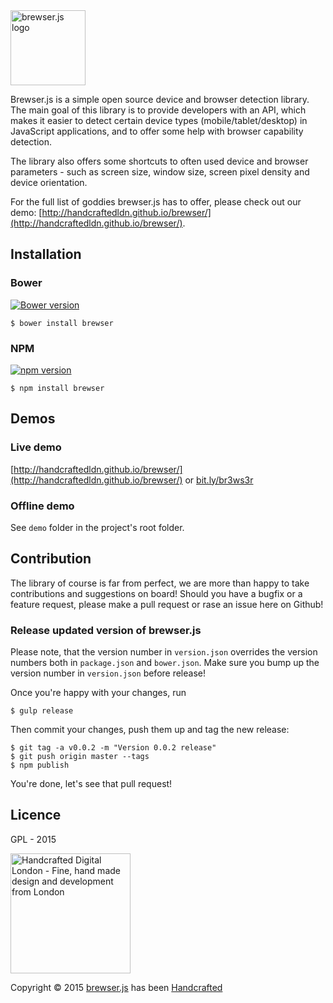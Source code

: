 <a href="https://github.com/handcraftedLDN/brewser" target="_blank">
    <img width="120" src="https://raw.githubusercontent.com/handcraftedLDN/brewser/master/brewser-logo@2x.png" alt="brewser.js logo"/>
</a>

Brewser.js is a simple open source device and browser detection library. The main goal of this library is to provide developers with an API, which makes it easier to detect certain device types (mobile/tablet/desktop) in JavaScript applications, and to offer some help with browser capability detection.

The library also offers some shortcuts to often used device and browser parameters - such as screen size, window size, screen pixel density and device orientation.

For the full list of goddies brewser.js has to offer, please check out our demo: [http://handcraftedldn.github.io/brewser/](http://handcraftedldn.github.io/brewser/).

## Installation

### Bower

[![Bower version](https://badge.fury.io/bo/brewser.svg)](http://badge.fury.io/bo/brewser)

	$ bower install brewser
	
### NPM

[![npm version](https://badge.fury.io/js/brewser.svg)](http://badge.fury.io/js/brewser)

	$ npm install brewser

## Demos

### Live demo
[http://handcraftedldn.github.io/brewser/](http://handcraftedldn.github.io/brewser/)
or 
[bit.ly/br3ws3r](http://bit.ly/br3ws3r)

### Offline demo
See `demo` folder in the project's root folder.


## Contribution

The library of course is far from perfect, we are more than happy to take contributions and suggestions on board! Should you have a bugfix or a feature request, please make a pull request or rase an issue here on Github!

### Release updated version of brewser.js

Please note, that the version number in `version.json` overrides the version numbers both in `package.json` and `bower.json`. Make sure you bump up the version number in `version.json` before release!

Once you're happy with your changes, run

    $ gulp release

Then commit your changes, push them up and tag the new release:

    $ git tag -a v0.0.2 -m "Version 0.0.2 release"
    $ git push origin master --tags
    $ npm publish

You're done, let's see that pull request!

## Licence

GPL - 2015

<a href="http://handcrafteddigital.london" target="_blank">
    <img width="192" src="https://raw.githubusercontent.com/handcraftedLDN/brewser/master/handcrafted-digital-london-logo@2x.png" alt="Handcrafted Digital London - Fine, hand made design and development from London"/>
</a>

Copyright &copy; 2015 <a href="https://github.com/handcraftedLDN/brewser" target="_blank">brewser.js</a> has been <a href="http://handcrafteddigital.london" target="_blank">Handcrafted</a>
